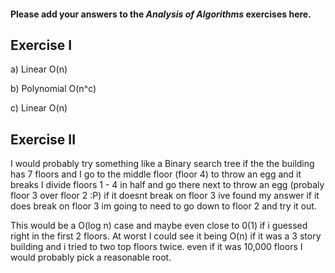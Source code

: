 #### Please add your answers to the ***Analysis of  Algorithms*** exercises here.

## Exercise I

a) Linear O(n) 


b) Polynomial O(n^c)


c) Linear O(n)

## Exercise II

I would probably try something like a Binary search tree
if the the building has 7 floors and I go to the middle 
floor (floor 4) to throw an egg and it breaks I divide 
floors 1 - 4 in half and go there next to throw an egg
(probaly floor 3 over floor 2 :P)
if it doesnt break on floor 3 ive found my answer
if it does break on floor 3 im going to need to go down to floor 2
and try it out.

This would be a O(log n) case and maybe even close to 0(1) if i guessed right in the first 2 floors.
At worst I could see it being O(n) if it was a 3 story building and i tried to two top floors twice.
even if it was 10,000 floors I would probably pick a reasonable root.
